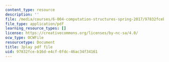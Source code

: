 ```yaml
---
content_type: resource
description: ''
file: /media/courses/6-004-computation-structures-spring-2017/97832fceb16de4cf0fdc46ac34f34161_v2X-sTKCVMs.pdf
file_type: application/pdf
learning_resource_types: []
license: https://creativecommons.org/licenses/by-nc-sa/4.0/
ocw_type: OCWFile
resourcetype: Document
title: 3play pdf file
uid: 97832fce-b16d-e4cf-0fdc-46ac34f34161
---
```

